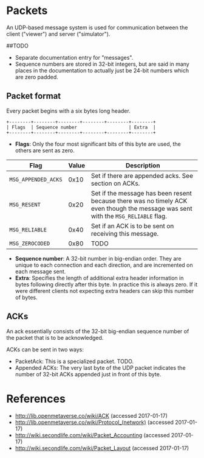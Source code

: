 # Packets
An UDP-based message system is used for communication between the client ("viewer") and server ("simulator").

##TODO
* Separate documentation entry for "messages".
* Sequence numbers are stored in 32-bit integers, but are said in many places in the documentation to actually just be 24-bit numbers which are zero padded.

## Packet format
Every packet begins with a six bytes long header.

```
+--------+--------+--------+--------+--------+--------+
| Flags  | Sequence number                   | Extra  |
+--------+--------+--------+--------+--------+--------+
```

* **Flags**: Only the four most significant bits of this byte are used, the others are sent as zero.

| Flag                | Value       | Description |
|---------------------|-------------|-------------|
| `MSG_APPENDED_ACKS` | 0x10        | Set if there are appended acks. See section on ACKs. |
| `MSG_RESENT`        | 0x20        | Set if the message has been resent because there was no timely ACK even though the message was sent with the `MSG_RELIABLE` flag. |
| `MSG_RELIABLE`      | 0x40        | Set if an ACK is to be sent on receiving this message. |
| `MSG_ZEROCODED`     | 0x80        | TODO        |

* **Sequence number**: A 32-bit number in big-endian order. They are unique to each connection and each direction, and are incremented on each message sent.
* **Extra**: Specifies the length of additional extra header information in bytes following directly after this byte. In practice this is always zero. If it were different clients not expecting extra headers can skip this number of bytes.

## ACKs
An ack essentially consists of the 32-bit big-endian sequence number of the packet that is to be acknowledged.

ACKs can be sent in two ways:
* PacketAck: This is a specialized packet. TODO.
* Appended ACKs: The very last byte of the UDP packet indicates the number of 32-bit ACKs appended just in front of this byte.

# References
* http://lib.openmetaverse.co/wiki/ACK (accessed 2017-01-17)
* http://lib.openmetaverse.co/wiki/Protocol_(network) (accessed 2017-01-17)
* http://wiki.secondlife.com/wiki/Packet_Accounting (accessed 2017-01-17)
* http://wiki.secondlife.com/wiki/Packet_Layout (accessed 2017-01-17)

